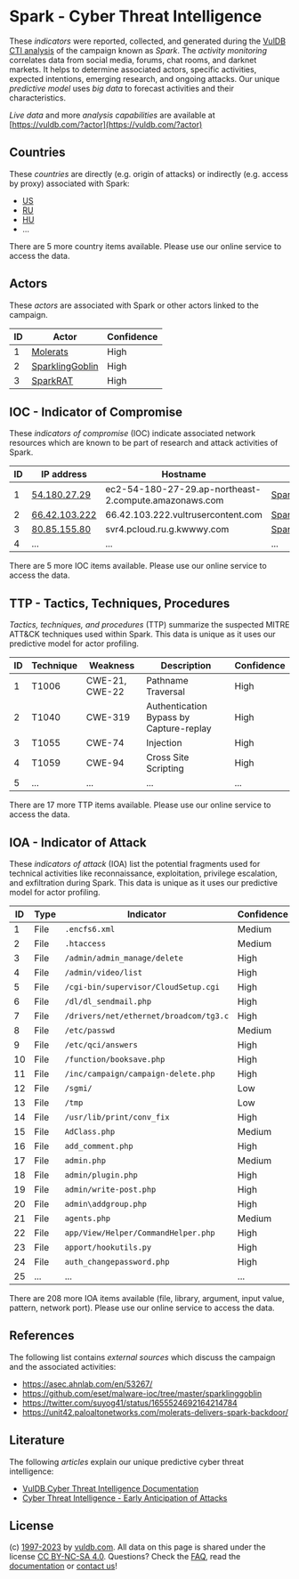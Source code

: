 # Spark - Cyber Threat Intelligence

These _indicators_ were reported, collected, and generated during the [VulDB CTI analysis](https://vuldb.com/?kb.cti) of the campaign known as _Spark_. The _activity monitoring_ correlates data from social media, forums, chat rooms, and darknet markets. It helps to determine associated actors, specific activities, expected intentions, emerging research, and ongoing attacks. Our unique _predictive model_ uses _big data_ to forecast activities and their characteristics.

_Live data_ and more _analysis capabilities_ are available at [https://vuldb.com/?actor](https://vuldb.com/?actor)

## Countries

These _countries_ are directly (e.g. origin of attacks) or indirectly (e.g. access by proxy) associated with Spark:

* [US](https://vuldb.com/?country.us)
* [RU](https://vuldb.com/?country.ru)
* [HU](https://vuldb.com/?country.hu)
* ...

There are 5 more country items available. Please use our online service to access the data.

## Actors

These _actors_ are associated with Spark or other actors linked to the campaign.

ID | Actor | Confidence
-- | ----- | ----------
1 | [Molerats](https://vuldb.com/?actor.molerats) | High
2 | [SparklingGoblin](https://vuldb.com/?actor.sparklinggoblin) | High
3 | [SparkRAT](https://vuldb.com/?actor.sparkrat) | High

## IOC - Indicator of Compromise

These _indicators of compromise_ (IOC) indicate associated network resources which are known to be part of research and attack activities of Spark.

ID | IP address | Hostname | Actor | Confidence
-- | ---------- | -------- | ----- | ----------
1 | [54.180.27.29](https://vuldb.com/?ip.54.180.27.29) | ec2-54-180-27-29.ap-northeast-2.compute.amazonaws.com | [SparkRAT](https://vuldb.com/?actor.sparkrat) | Medium
2 | [66.42.103.222](https://vuldb.com/?ip.66.42.103.222) | 66.42.103.222.vultrusercontent.com | [SparklingGoblin](https://vuldb.com/?actor.sparklinggoblin) | High
3 | [80.85.155.80](https://vuldb.com/?ip.80.85.155.80) | svr4.pcloud.ru.g.kwwwy.com | [SparklingGoblin](https://vuldb.com/?actor.sparklinggoblin) | High
4 | ... | ... | ... | ...

There are 5 more IOC items available. Please use our online service to access the data.

## TTP - Tactics, Techniques, Procedures

_Tactics, techniques, and procedures_ (TTP) summarize the suspected MITRE ATT&CK techniques used within Spark. This data is unique as it uses our predictive model for actor profiling.

ID | Technique | Weakness | Description | Confidence
-- | --------- | -------- | ----------- | ----------
1 | T1006 | CWE-21, CWE-22 | Pathname Traversal | High
2 | T1040 | CWE-319 | Authentication Bypass by Capture-replay | High
3 | T1055 | CWE-74 | Injection | High
4 | T1059 | CWE-94 | Cross Site Scripting | High
5 | ... | ... | ... | ...

There are 17 more TTP items available. Please use our online service to access the data.

## IOA - Indicator of Attack

These _indicators of attack_ (IOA) list the potential fragments used for technical activities like reconnaissance, exploitation, privilege escalation, and exfiltration during Spark. This data is unique as it uses our predictive model for actor profiling.

ID | Type | Indicator | Confidence
-- | ---- | --------- | ----------
1 | File | `.encfs6.xml` | Medium
2 | File | `.htaccess` | Medium
3 | File | `/admin/admin_manage/delete` | High
4 | File | `/admin/video/list` | High
5 | File | `/cgi-bin/supervisor/CloudSetup.cgi` | High
6 | File | `/dl/dl_sendmail.php` | High
7 | File | `/drivers/net/ethernet/broadcom/tg3.c` | High
8 | File | `/etc/passwd` | Medium
9 | File | `/etc/qci/answers` | High
10 | File | `/function/booksave.php` | High
11 | File | `/inc/campaign/campaign-delete.php` | High
12 | File | `/sgmi/` | Low
13 | File | `/tmp` | Low
14 | File | `/usr/lib/print/conv_fix` | High
15 | File | `AdClass.php` | Medium
16 | File | `add_comment.php` | High
17 | File | `admin.php` | Medium
18 | File | `admin/plugin.php` | High
19 | File | `admin/write-post.php` | High
20 | File | `admin\addgroup.php` | High
21 | File | `agents.php` | Medium
22 | File | `app/View/Helper/CommandHelper.php` | High
23 | File | `apport/hookutils.py` | High
24 | File | `auth_changepassword.php` | High
25 | ... | ... | ...

There are 208 more IOA items available (file, library, argument, input value, pattern, network port). Please use our online service to access the data.

## References

The following list contains _external sources_ which discuss the campaign and the associated activities:

* https://asec.ahnlab.com/en/53267/
* https://github.com/eset/malware-ioc/tree/master/sparklinggoblin
* https://twitter.com/suyog41/status/1655524692164214784
* https://unit42.paloaltonetworks.com/molerats-delivers-spark-backdoor/

## Literature

The following _articles_ explain our unique predictive cyber threat intelligence:

* [VulDB Cyber Threat Intelligence Documentation](https://vuldb.com/?kb.cti)
* [Cyber Threat Intelligence - Early Anticipation of Attacks](https://www.scip.ch/en/?labs.20201022)

## License

(c) [1997-2023](https://vuldb.com/?kb.changelog) by [vuldb.com](https://vuldb.com/?kb.about). All data on this page is shared under the license [CC BY-NC-SA 4.0](https://creativecommons.org/licenses/by-nc-sa/4.0/). Questions? Check the [FAQ](https://vuldb.com/?kb.faq), read the [documentation](https://vuldb.com/?kb) or [contact us](https://vuldb.com/?contact)!
